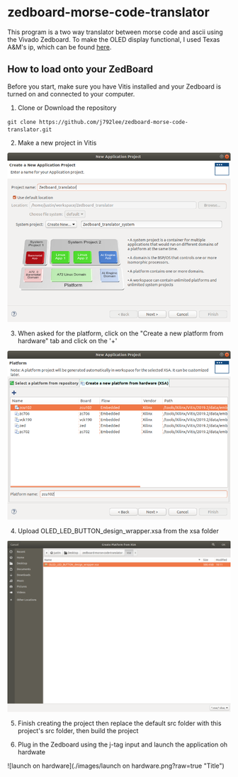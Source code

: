 # zedboard-morse-code-translator

This program is a two way translator between morse code and ascii using the Vivado Zedboard. To make the OLED display functional, I used Texas A&M's ip, which can be found [here](https://github.com/ldolson/ZedboardOLED-v1.0-IP).

## How to load onto your ZedBoard

Before you start, make sure you have Vitis installed and your Zedboard is turned on and connected to your computer.

1. Clone or Download the repository

`git clone https://github.com/j792lee/zedboard-morse-code-translator.git`

2. Make a new project in Vitis

![Vitis new pro](./images/new_pro.png?raw=true "Title")

3. When asked for the platform, click on the "Create a new platform from hardware" tab and click on the '+'

![XSA example](./images/xsa_show.png?raw=true "Title")

4. Upload OLED_LED_BUTTON_design_wrapper.xsa from the xsa folder

![XSA file](./images/files.png?raw=true "Title")

5. Finish creating the project then replace the default src folder with this project's src folder, then build the project

6. Plug in the Zedboard using the j-tag input and launch the application oh hardwate

![launch on hardware](./images/launch on hardware.png?raw=true "Title")
